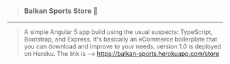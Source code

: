 > ### Balkan Sports Store  :basketball:
***
> A simple Angular 5 app build using the usual suspects: TypeScript, Bootstrap, and Express.
> It's basically an eCommerce boilerplate that you can download and improve to your needs.
> version 1.0 is deployed on Heroku. The link is -->  https://balkan-sports.herokuapp.com/store

